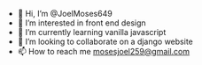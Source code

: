 - 👋 Hi, I’m @JoelMoses649
- 👀 I’m interested in front end design
- 🌱 I’m currently learning vanilla javascript 
- 💞️ I’m looking to collaborate on a django website
- 📫 How to reach me mosesjoel259@gmail.com

<!---
JoelMoses649/JoelMoses649 is a ✨ special ✨ repository because its `README.md` (this file) appears on your GitHub profile.
You can click the Preview link to take a look at your changes.
--->
